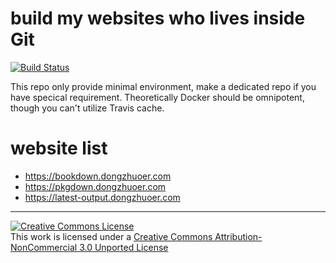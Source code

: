 # build my websites who lives inside Git
[![Build Status](https://travis-ci.com/dongzhuoer/build-website.svg?branch=master)](https://travis-ci.com/dongzhuoer/build-website)

This repo only provide minimal environment, make a dedicated repo if you have specical requirement. Theoretically Docker should be omnipotent, though you can't utilize Travis cache.



# website list

- https://bookdown.dongzhuoer.com
- https://pkgdown.dongzhuoer.com
- https://latest-output.dongzhuoer.com


-----------------------

[![Creative Commons License](https://i.creativecommons.org/l/by-nc/3.0/88x31.png)](http://creativecommons.org/licenses/by-nc/3.0/)  
This work is licensed under a [Creative Commons Attribution-NonCommercial 3.0 Unported License](http://creativecommons.org/licenses/by-nc/3.0/)
